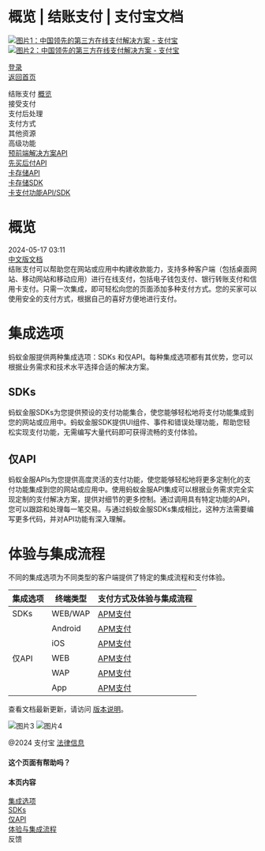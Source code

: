 概览 | 结账支付 | 支付宝文档
===================

[![图片1：中国领先的第三方在线支付解决方案 - 支付宝](https://ac.alipay.com/storage/2024/3/26/d66c43c0-440d-4c97-9976-f2028a2c8c5e.svg) ![图片2：中国领先的第三方在线支付解决方案 - 支付宝](https://ac.alipay.com/storage/2024/3/26/a48bd336-aea0-4f16-bf83-616eacbb4434.svg)](/docs/)

[登录](https://global.alipay.com/ilogin/account_login.htm?goto=https%3A%2F%2Fglobal.alipay.com%2Fdocs%2Fac%2Fcashierpay%2Foverview)  
[返回首页](../../)  

结账支付
[概览](/docs/ac/cashierpay/overview)  
接受支付  
支付后处理  
支付方式  
其他资源  
高级功能  
[预前端解决方案API](/docs/ac/cashierpay/prefront)  
[先买后付API](/docs/ac/cashierpay/bnpl)  
[卡存储API](/docs/ac/cashierpay/cv)  
[卡存储SDK](/docs/ac/cashierpay/cvsdk)  
[卡支付功能API/SDK](/docs/ac/cashierpay/mf?pageVersion=7)  

概览
========

2024-05-17 03:11  
[中文版文档](https://global.alipay.com/docs/ac/cashier_payment_cn/introduction)  
结账支付可以帮助您在网站或应用中构建收款能力，支持多种客户端（包括桌面网站、移动网站和移动应用）进行在线支付，包括电子钱包支付、银行转账支付和信用卡支付。只需一次集成，即可轻松向您的页面添加多种支付方式。您的买家可以使用安全的支付方式，根据自己的喜好方便地进行支付。

集成选项
===================

蚂蚁金服提供两种集成选项：SDKs 和仅API。每种集成选项都有其优势，您可以根据业务需求和技术水平选择合适的解决方案。

SDKs
----

蚂蚁金服SDKs为您提供预设的支付功能集合，使您能够轻松地将支付功能集成到您的网站或应用中。蚂蚁金服SDK提供UI组件、事件和错误处理功能，帮助您轻松实现支付功能，无需编写大量代码即可获得流畅的支付体验。

仅API
-----

蚂蚁金服APIs为您提供高度灵活的支付功能，使您能够轻松地将更多定制化的支付功能集成到您的网站或应用中。使用蚂蚁金服API集成可以根据业务需求完全实现定制的支付解决方案，提供对细节的更多控制。通过调用具有特定功能的API，您可以跟踪和处理每一笔交易。与通过蚂蚁金服SDKs集成相比，这种方法需要编写更多代码，并对API功能有深入理解。

体验与集成流程
==================

不同的集成选项为不同类型的客户端提供了特定的集成流程和支付体验。

| 集成选项 | 终端类型 | 支付方式及体验与集成流程 |
| --- | --- | --- |
| SDKs | WEB/WAP | [APM支付](https://global.alipay.com/docs/ac/cashierpay/apm_ww) | [信用卡支付](https://global.alipay.com/docs/ac/cashierpay/wwcard) |
|  | Android | [APM支付](https://global.alipay.com/docs/ac/cashierpay/apm_android) | [信用卡支付](https://global.alipay.com/docs/ac/cashierpay/adcard) |
|  | iOS | [APM支付](https://global.alipay.com/docs/ac/cashierpay/apm_ios) | [信用卡支付](https://global.alipay.com/docs/ac/cashierpay/ioscard) |
| 仅API | WEB | [APM支付](https://global.alipay.com/docs/ac/cashierpay/apm_api) | [信用卡支付（托管模式）](https://global.alipay.com/docs/ac/cashierpay/cardcollant) <br> [信用卡支付（服务器到服务器模式）](https://global.alipay.com/docs/ac/cashierpay/cardinfocallmerchant) |
|  | WAP | [APM支付](https://global.alipay.com/docs/ac/cashierpay/apm_api) |
|  | App | [APM支付](https://global.alipay.com/docs/ac/cashierpay/apm_api) |

查看文档最新更新，请访问 [版本说明](https://global.alipay.com/docs/releasenotes)。

![图片3](https://ac.alipay.com/storage/2021/5/20/19b2c126-9442-4f16-8f20-e539b1db482a.png) ![图片4](https://ac.alipay.com/storage/2021/5/20/e9f3f154-dbf0-455f-89f0-b3d4e0c14481.png)

@2024 支付宝 [法律信息](https://global.alipay.com/docs/ac/platform/membership)

#### 这个页面有帮助吗？

#### 本页内容

[集成选项](#dvbK0 "集成选项")  
[SDKs](#elMA0 "SDKs")  
[仅API](#VUH1s "仅API")  
[体验与集成流程](#lOcbO "体验与集成流程")  
反馈
